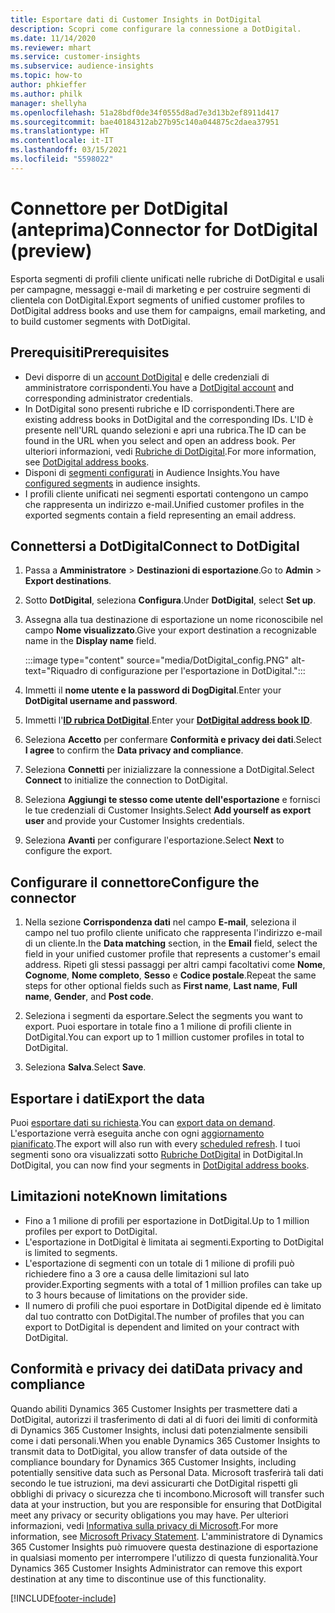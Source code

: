 ```yaml
---
title: Esportare dati di Customer Insights in DotDigital
description: Scopri come configurare la connessione a DotDigital.
ms.date: 11/14/2020
ms.reviewer: mhart
ms.service: customer-insights
ms.subservice: audience-insights
ms.topic: how-to
author: phkieffer
ms.author: philk
manager: shellyha
ms.openlocfilehash: 51a28bdf0de34f0555d8ad7e3d13b2ef8911d417
ms.sourcegitcommit: bae40184312ab27b95c140a044875c2daea37951
ms.translationtype: HT
ms.contentlocale: it-IT
ms.lasthandoff: 03/15/2021
ms.locfileid: "5598022"
---
```

# <a name="connector-for-dotdigital-preview"></a><span data-ttu-id="10550-103">Connettore per DotDigital (anteprima)</span><span class="sxs-lookup"><span data-stu-id="10550-103">Connector for DotDigital (preview)</span></span>

<span data-ttu-id="10550-104">Esporta segmenti di profili cliente unificati nelle rubriche di DotDigital e usali per campagne, messaggi e-mail di marketing e per costruire segmenti di clientela con DotDigital.</span><span class="sxs-lookup"><span data-stu-id="10550-104">Export segments of unified customer profiles to DotDigital address books and use them for campaigns, email marketing, and to build customer segments with DotDigital.</span></span> 

## <a name="prerequisites"></a><span data-ttu-id="10550-105">Prerequisiti</span><span class="sxs-lookup"><span data-stu-id="10550-105">Prerequisites</span></span>

-   <span data-ttu-id="10550-106">Devi disporre di un [account DotDigital](https://dotdigital.com/) e delle credenziali di amministratore corrispondenti.</span><span class="sxs-lookup"><span data-stu-id="10550-106">You have a [DotDigital account](https://dotdigital.com/) and corresponding administrator credentials.</span></span>
-   <span data-ttu-id="10550-107">In DotDigital sono presenti rubriche e ID corrispondenti.</span><span class="sxs-lookup"><span data-stu-id="10550-107">There are existing address books in DotDigital and the corresponding IDs.</span></span> <span data-ttu-id="10550-108">L'ID è presente nell'URL quando selezioni e apri una rubrica.</span><span class="sxs-lookup"><span data-stu-id="10550-108">The ID can be found in the URL when you select and open an address book.</span></span> <span data-ttu-id="10550-109">Per ulteriori informazioni, vedi [Rubriche di DotDigital](https://support.dotdigital.com/hc/articles/212211968-Creating-an-address-book).</span><span class="sxs-lookup"><span data-stu-id="10550-109">For more information, see [DotDigital address books](https://support.dotdigital.com/hc/articles/212211968-Creating-an-address-book).</span></span>
-   <span data-ttu-id="10550-110">Disponi di [segmenti configurati](segments.md) in Audience Insights.</span><span class="sxs-lookup"><span data-stu-id="10550-110">You have [configured segments](segments.md) in audience insights.</span></span>
-   <span data-ttu-id="10550-111">I profili cliente unificati nei segmenti esportati contengono un campo che rappresenta un indirizzo e-mail.</span><span class="sxs-lookup"><span data-stu-id="10550-111">Unified customer profiles in the exported segments contain a field representing an email address.</span></span>

## <a name="connect-to-dotdigital"></a><span data-ttu-id="10550-112">Connettersi a DotDigital</span><span class="sxs-lookup"><span data-stu-id="10550-112">Connect to DotDigital</span></span>

1. <span data-ttu-id="10550-113">Passa a **Amministratore** > **Destinazioni di esportazione**.</span><span class="sxs-lookup"><span data-stu-id="10550-113">Go to **Admin** > **Export destinations**.</span></span>

1. <span data-ttu-id="10550-114">Sotto **DotDigital**, seleziona **Configura**.</span><span class="sxs-lookup"><span data-stu-id="10550-114">Under **DotDigital**, select **Set up**.</span></span>

1. <span data-ttu-id="10550-115">Assegna alla tua destinazione di esportazione un nome riconoscibile nel campo **Nome visualizzato**.</span><span class="sxs-lookup"><span data-stu-id="10550-115">Give your export destination a recognizable name in the **Display name** field.</span></span>

   :::image type="content" source="media/DotDigital_config.PNG" alt-text="Riquadro di configurazione per l'esportazione in DotDigital.":::

1. <span data-ttu-id="10550-117">Immetti il **nome utente e la password di DogDigital**.</span><span class="sxs-lookup"><span data-stu-id="10550-117">Enter your **DotDigital username and password**.</span></span>

1. <span data-ttu-id="10550-118">Immetti l'**[ID rubrica DotDigital](https://support.dotdigital.com/hc/articles/212211968-Creating-an-address-book)**.</span><span class="sxs-lookup"><span data-stu-id="10550-118">Enter your **[DotDigital address book ID](https://support.dotdigital.com/hc/articles/212211968-Creating-an-address-book)**.</span></span>

1. <span data-ttu-id="10550-119">Seleziona **Accetto** per confermare **Conformità e privacy dei dati**.</span><span class="sxs-lookup"><span data-stu-id="10550-119">Select **I agree** to confirm the **Data privacy and compliance**.</span></span>

1. <span data-ttu-id="10550-120">Seleziona **Connetti** per inizializzare la connessione a DotDigital.</span><span class="sxs-lookup"><span data-stu-id="10550-120">Select **Connect** to initialize the connection to DotDigital.</span></span>

1. <span data-ttu-id="10550-121">Seleziona **Aggiungi te stesso come utente dell'esportazione** e fornisci le tue credenziali di Customer Insights.</span><span class="sxs-lookup"><span data-stu-id="10550-121">Select **Add yourself as export user** and provide your Customer Insights credentials.</span></span>

1. <span data-ttu-id="10550-122">Seleziona **Avanti** per configurare l'esportazione.</span><span class="sxs-lookup"><span data-stu-id="10550-122">Select **Next** to configure the export.</span></span>

## <a name="configure-the-connector"></a><span data-ttu-id="10550-123">Configurare il connettore</span><span class="sxs-lookup"><span data-stu-id="10550-123">Configure the connector</span></span>

1. <span data-ttu-id="10550-124">Nella sezione **Corrispondenza dati** nel campo **E-mail**, seleziona il campo nel tuo profilo cliente unificato che rappresenta l'indirizzo e-mail di un cliente.</span><span class="sxs-lookup"><span data-stu-id="10550-124">In the **Data matching** section, in the **Email** field, select the field in your unified customer profile that represents a customer's email address.</span></span> <span data-ttu-id="10550-125">Ripeti gli stessi passaggi per altri campi facoltativi come **Nome**, **Cognome**, **Nome completo**, **Sesso** e **Codice postale**.</span><span class="sxs-lookup"><span data-stu-id="10550-125">Repeat the same steps for other optional fields such as **First name**, **Last name**, **Full name**, **Gender**, and **Post code**.</span></span>

1. <span data-ttu-id="10550-126">Seleziona i segmenti da esportare.</span><span class="sxs-lookup"><span data-stu-id="10550-126">Select the segments you want to export.</span></span> <span data-ttu-id="10550-127">Puoi esportare in totale fino a 1 milione di profili cliente in DotDigital.</span><span class="sxs-lookup"><span data-stu-id="10550-127">You can export up to 1 million customer profiles in total to DotDigital.</span></span>

1. <span data-ttu-id="10550-128">Seleziona **Salva**.</span><span class="sxs-lookup"><span data-stu-id="10550-128">Select **Save**.</span></span>

## <a name="export-the-data"></a><span data-ttu-id="10550-129">Esportare i dati</span><span class="sxs-lookup"><span data-stu-id="10550-129">Export the data</span></span>

<span data-ttu-id="10550-130">Puoi [esportare dati su richiesta](export-destinations.md).</span><span class="sxs-lookup"><span data-stu-id="10550-130">You can [export data on demand](export-destinations.md).</span></span> <span data-ttu-id="10550-131">L'esportazione verrà eseguita anche con ogni [aggiornamento pianificato](system.md#schedule-tab).</span><span class="sxs-lookup"><span data-stu-id="10550-131">The export will also run with every [scheduled refresh](system.md#schedule-tab).</span></span> <span data-ttu-id="10550-132">I tuoi segmenti sono ora visualizzati sotto [Rubriche DotDigital](https://support.dotdigital.com/hc/articles/212211968-Creating-an-address-book) in DotDigital.</span><span class="sxs-lookup"><span data-stu-id="10550-132">In DotDigital, you can now find your segments in [DotDigital address books](https://support.dotdigital.com/hc/articles/212211968-Creating-an-address-book).</span></span>

## <a name="known-limitations"></a><span data-ttu-id="10550-133">Limitazioni note</span><span class="sxs-lookup"><span data-stu-id="10550-133">Known limitations</span></span>

- <span data-ttu-id="10550-134">Fino a 1 milione di profili per esportazione in DotDigital.</span><span class="sxs-lookup"><span data-stu-id="10550-134">Up to 1 million profiles per export to DotDigital.</span></span>
- <span data-ttu-id="10550-135">L'esportazione in DotDigital è limitata ai segmenti.</span><span class="sxs-lookup"><span data-stu-id="10550-135">Exporting to DotDigital is limited to segments.</span></span>
- <span data-ttu-id="10550-136">L'esportazione di segmenti con un totale di 1 milione di profili può richiedere fino a 3 ore a causa delle limitazioni sul lato provider.</span><span class="sxs-lookup"><span data-stu-id="10550-136">Exporting segments with a total of 1 million profiles can take up to 3 hours because of limitations on the provider side.</span></span> 
- <span data-ttu-id="10550-137">Il numero di profili che puoi esportare in DotDigital dipende ed è limitato dal tuo contratto con DotDigital.</span><span class="sxs-lookup"><span data-stu-id="10550-137">The number of profiles that you can export to DotDigital is dependent and limited on your contract with DotDigital.</span></span>

## <a name="data-privacy-and-compliance"></a><span data-ttu-id="10550-138">Conformità e privacy dei dati</span><span class="sxs-lookup"><span data-stu-id="10550-138">Data privacy and compliance</span></span>

<span data-ttu-id="10550-139">Quando abiliti Dynamics 365 Customer Insights per trasmettere dati a DotDigital, autorizzi il trasferimento di dati al di fuori dei limiti di conformità di Dynamics 365 Customer Insights, inclusi dati potenzialmente sensibili come i dati personali.</span><span class="sxs-lookup"><span data-stu-id="10550-139">When you enable Dynamics 365 Customer Insights to transmit data to DotDigital, you allow transfer of data outside of the compliance boundary for Dynamics 365 Customer Insights, including potentially sensitive data such as Personal Data.</span></span> <span data-ttu-id="10550-140">Microsoft trasferirà tali dati secondo le tue istruzioni, ma devi assicurarti che DotDigital rispetti gli obblighi di privacy o sicurezza che ti incombono.</span><span class="sxs-lookup"><span data-stu-id="10550-140">Microsoft will transfer such data at your instruction, but you are responsible for ensuring that DotDigital meet any privacy or security obligations you may have.</span></span> <span data-ttu-id="10550-141">Per ulteriori informazioni, vedi [Informativa sulla privacy di Microsoft](https://go.microsoft.com/fwlink/?linkid=396732).</span><span class="sxs-lookup"><span data-stu-id="10550-141">For more information, see [Microsoft Privacy Statement](https://go.microsoft.com/fwlink/?linkid=396732).</span></span>
<span data-ttu-id="10550-142">L'amministratore di Dynamics 365 Customer Insights può rimuovere questa destinazione di esportazione in qualsiasi momento per interrompere l'utilizzo di questa funzionalità.</span><span class="sxs-lookup"><span data-stu-id="10550-142">Your Dynamics 365 Customer Insights Administrator can remove this export destination at any time to discontinue use of this functionality.</span></span>


[!INCLUDE[footer-include](../includes/footer-banner.md)]